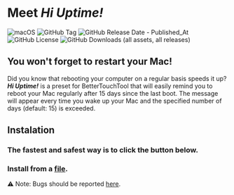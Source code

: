 # Meet *Hi Uptime!*

![macOS](https://img.shields.io/badge/mac%20os-000?style=for-the-badge&logo=apple&logoColor=F0F0F0)
![GitHub Tag](https://img.shields.io/github/v/tag/MStankiewiczOfficial/Hi-Uptime?style=for-the-badge&label=Release&logo=github)
![GitHub Release Date - Published_At](https://img.shields.io/github/release-date/MStankiewiczOfficial/Hi-Uptime?style=for-the-badge)
![GitHub License](https://img.shields.io/github/license/MStankiewiczOfficial/Hi-Uptime?style=for-the-badge)
![GitHub Downloads (all assets, all releases)](https://img.shields.io/github/downloads/MStankiewiczOfficial/Hi-Uptime/total?style=for-the-badge)

## You won't forget to restart your Mac!

Did you know that rebooting your computer on a regular basis speeds it up?
***Hi Uptime!*** is a preset for BetterTouchTool that will easily remind you to reboot your Mac regularly after 15 days since the last boot. The message will appear every time you wake up your Mac and the specified number of days (default: 15) is exceeded.

## Instalation

### The fastest and safest way is to click the button below.

### Install from a [file](https://github.com/MStankiewiczOfficial/Hi-Uptime/releases/latest).

⚠️ Note: Bugs should be reported [here](https://github.com/MStankiewiczOfficial/Hi-Uptime/issues).
